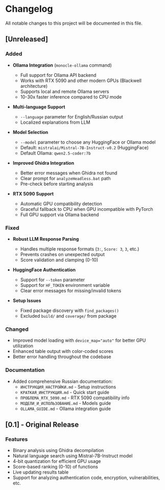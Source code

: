 # Changelog

All notable changes to this project will be documented in this file.

## [Unreleased]

### Added
- **Ollama Integration** (`monocle-ollama` command)
  - Full support for Ollama API backend
  - Works with RTX 5090 and other modern GPUs (Blackwell architecture)
  - Supports local and remote Ollama servers
  - 10-30x faster inference compared to CPU mode

- **Multi-language Support**
  - `--language` parameter for English/Russian output
  - Localized explanations from LLM

- **Model Selection**
  - `--model` parameter to choose any HuggingFace or Ollama model
  - Default: `mistralai/Mistral-7B-Instruct-v0.2` (HuggingFace)
  - Default Ollama: `qwen2.5-coder:7b`

- **Improved Ghidra Integration**
  - Better error messages when Ghidra not found
  - Clear prompt for `analyzeHeadless.bat` path
  - Pre-check before starting analysis

- **RTX 5090 Support**
  - Automatic GPU compatibility detection
  - Graceful fallback to CPU when GPU incompatible with PyTorch
  - Full GPU support via Ollama backend

### Fixed
- **Robust LLM Response Parsing**
  - Handles multiple response formats (`3:`, `Score: 3`, `3`, etc.)
  - Prevents crashes on unexpected output
  - Score validation and clamping (0-10)

- **HuggingFace Authentication**
  - Support for `--token` parameter
  - Support for `HF_TOKEN` environment variable
  - Clear error messages for missing/invalid tokens

- **Setup Issues**
  - Fixed package discovery with `find_packages()`
  - Excluded `build/` and `coverage/` from package

### Changed
- Improved model loading with `device_map="auto"` for better GPU utilization
- Enhanced table output with color-coded scores
- Better error handling throughout the codebase

### Documentation
- Added comprehensive Russian documentation:
  - `ИНСТРУКЦИЯ_НАСТРОЙКИ.md` - Setup instructions
  - `КРАТКАЯ_ИНСТРУКЦИЯ.md` - Quick start guide
  - `ПРОБЛЕМА_RTX_5090.md` - RTX 5090 compatibility info
  - `МОДЕЛИ_И_ИСПОЛЬЗОВАНИЕ.md` - Models guide
  - `OLLAMA_GUIDE.md` - Ollama integration guide

## [0.1] - Original Release

### Features
- Binary analysis using Ghidra decompilation
- Natural language search using Mistral-7B-Instruct model
- 4-bit quantization for efficient GPU usage
- Score-based ranking (0-10) of functions
- Live updating results table
- Support for analyzing authentication code, encryption, vulnerabilities, etc.
